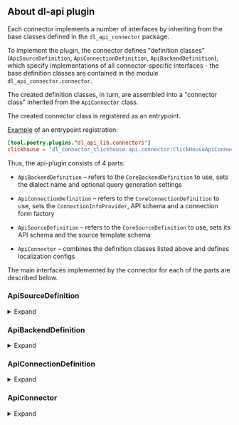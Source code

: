 ## About dl-api plugin

Each connector implements a number of interfaces by inheriting from the base classes defined in the `dl_api_connector` package.

To implement the plugin, the connector defines "definition classes" (`ApiSourceDefinition`, `ApiConnectionDefinition`, `ApiBackendDefinition`),
which specify implementations of all connector-specific interfaces - the base definition classes are contained in the module `dl_api_connector.connector`.

The created definition classes, in turn, are assembled into a "connector class" inherited from the `ApiConnector` class.

The created connector class is registered as an entrypoint.

[Example](https://github.com/datalens-tech/datalens-backend/blob/47345c2d7c8f008c03e77054211c0f193ca1c929/lib/dl_connector_clickhouse/pyproject.toml#L42-L43) of an entrypoint registration:
```toml
[tool.poetry.plugins."dl_api_lib.connectors"]
clickhouse = "dl_connector_clickhouse.api.connector:ClickHouseApiConnector"
```

Thus, the api-plugin consists of 4 parts:
- `ApiBackendDefinition` – refers to the `CoreBackendDefinition` to use, sets the dialect name and optional query generation settings

- `ApiConnectionDefinition` – refers to the `CoreConnectionDefinition` to use, sets the `ConnectionInfoProvider`, API schema and a connection form factory

- `ApiSourceDefinition` – refers to the `CoreSourceDefinition` to use, sets its API schema and the source template schema

- `ApiConnector` – combines the definition classes listed above and defines localization configs

The main interfaces implemented by the connector for each of the parts are described below.


### ApiSourceDefinition

<details>
<summary>Expand</summary>

The Template API schema is defined in the form in which:
- the DataSource is returned from the connection when the DataSource list is requested (`/<connection_id>/info/sources` handler)
- the DataSource is accepted by the dataset when it is added

The source is added to the dataset as follows:
- a list of DataSource templates (sets of parameters) is obtained from the connection via the `/<connection_id>/info/sources` handler
- ordinary DataSources are sent to the dataset to be added via the `add_source` action as is 
- `freeform_sources` are sent in the same way, but with additional input from the user

The API schema is defined in the form in which the DataSource is accepted when its schema is requested (`/<connection_id>/info/source/schema` handler).

</details>


### ApiBackendDefinition

<details>
<summary>Expand</summary>

Additional settings control the way the query is built, base specification is enough for most of the connectors. See `ApiBackendDefinition` inheritors for examples.

</details>


### ApiConnectionDefinition

<details>
<summary>Expand</summary>

#### ConnectionInfoProvider

ConnectionInfoProvider is used to get the localized name of the connection type and the alias by which the creation form can be accessed
in addition to its conn_type version, that is, if an alias is specified, both links will work:
- `https://<datalens-host>/connections/new/<conn_type>`
- `https://<datalens-host>/connections/new/<conn_alias>`

#### ConnectionFormFactory

Form factory is used to build backend driven forms when creating and editing connections, the form config consists of two main parts:
- the layout of the inputs
- the schema for sending their values to the API

#### ConnectionSchema

Marshmallow schema that contains fields for both issuing and creating/editing a connection object.
The `dl_api_connector.api_schema` contains a number of mixins to identify commonly used parts of a schema (raw_sql_level, cache TTL, etc.).

</details>


### ApiConnector

<details>
<summary>Expand</summary>

Combines all the definitions described above.

#### Translation configs

A set of `TranslationConfig` objects that specify translations of connector-specific texts, such as the connection type name and texts for its form labels.

</details>
